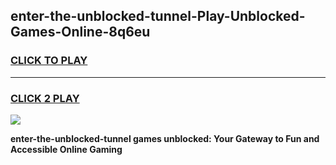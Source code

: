 
## enter-the-unblocked-tunnel-Play-Unblocked-Games-Online-8q6eu
<h3>
<a href="https://premium76.site?title=enter-the-unblocked-tunnel&ref=25A">CLICK TO PLAY</a></h3>
<hr>

<h3>
<a href="https://premium76.site?title=enter-the-unblocked-tunnel&ref=25A">CLICK 2 PLAY</a>
  
</h3>

<a href="https://premium76.site?title=enter-the-unblocked-tunnel&ref=25A"><img src="https://clearcache.store/games.png"></a>


**enter-the-unblocked-tunnel games unblocked: Your Gateway to Fun and Accessible Online Gaming**
